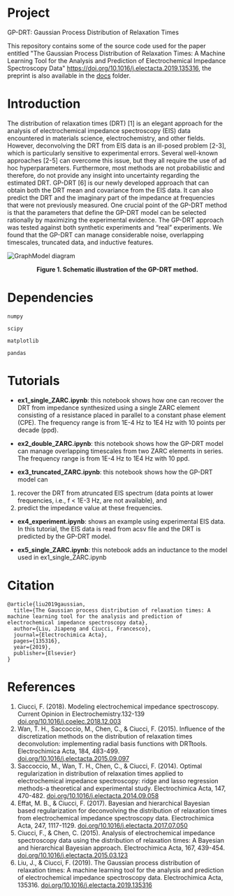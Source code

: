 # Project
GP-DRT: Gaussian Process Distribution of Relaxation Times

This repository contains some of the source code used for the paper entitled
"The Gaussian Process Distribution of Relaxation Times: A Machine Learning Tool for the Analysis and Prediction of Electrochemical Impedance Spectroscopy Data" 
<u>https://doi.org/10.1016/j.electacta.2019.135316</u>, the preprint is also available in the [docs](docs) folder.


# Introduction
The distribution of relaxation times (DRT) [1] is an elegant approach for the analysis of electrochemical impedance spectroscopy (EIS) data encountered in materials science, electrochemistry, and other fields. However, deconvolving the DRT from EIS data is an ill-posed problem [2-3], which is particularly sensitive to experimental errors. Several well-known approaches [2-5] can overcome this issue, but they all require the use of ad hoc hyperparameters. Furthermore, most methods are not probabilistic and therefore, do not provide any insight into uncertainty regarding the estimated DRT. GP-DRT [6] is our newly developed approach that can obtain both the DRT mean and covariance from the EIS data. It can also predict the DRT and the imaginary part of the impedance at frequencies that were not previously measured. One crucial point of the GP-DRT method is that the parameters that define the GP-DRT model can be selected rationally by maximizing the experimental evidence. The GP-DRT approach was tested against both synthetic experiments and “real” experiments. We found that the GP-DRT can manage considerable noise, overlapping timescales, truncated data, and inductive features.

![GraphModel diagram](resources/Fig_1.jpg)
<div align='center'><strong>Figure 1. Schematic illustration of the GP-DRT method.</strong></div>

# Dependencies
`numpy`

`scipy`
 
`matplotlib`

`pandas`

# Tutorials

* **ex1_single_ZARC.ipynb**: this notebook shows how one can recover the DRT from impedance synthesized using a single ZARC element consisting of a resistance placed in parallel to a constant phase element (CPE). 
The frequency range is from 1E-4 Hz to 1E4 Hz with 10 points per decade (ppd).

* **ex2_double_ZARC.ipynb**: this notebook shows how the GP-DRT model can manage overlapping timescales from two ZARC elements in series. 
The frequency range is from 1E-4 Hz to 1E4 Hz with 10 ppd.

* **ex3_truncated_ZARC.ipynb**: this notebook shows how the GP-DRT model can 
1) recover the DRT from atruncated EIS spectrum (data points at lower frequencies, i.e., f < 1E-3 Hz, are not available), and 
2) predict the impedance value at these frequencies.

* **ex4_experiment.ipynb**: shows an example using experimental EIS data. In this tutorial, the EIS data is read from acsv file and the DRT is predicted by the GP-DRT model.

* **ex5_single_ZARC.ipynb**: this notebook adds an inductance to the model used in ex1_single_ZARC.ipynb

# Citation

```
@article{liu2019gaussian,
  title={The Gaussian process distribution of relaxation times: A machine learning tool for the analysis and prediction of electrochemical impedance spectroscopy data},
  author={Liu, Jiapeng and Ciucci, Francesco},
  journal={Electrochimica Acta},
  pages={135316},
  year={2019},
  publisher={Elsevier}
}
```

# References
1. Ciucci, F. (2018). Modeling electrochemical impedance spectroscopy. Current Opinion in Electrochemistry.132-139 [doi.org/10.1016/j.coelec.2018.12.003](https://doi.org/10.1016/j.coelec.2018.12.003)
2. Wan, T. H., Saccoccio, M., Chen, C., & Ciucci, F. (2015). Influence of the discretization methods on the distribution of relaxation times deconvolution: implementing radial basis functions with DRTtools. Electrochimica Acta, 184, 483-499. [doi.org/10.1016/j.electacta.2015.09.097](https://doi.org/10.1016/j.electacta.2015.09.097)
3. Saccoccio, M., Wan, T. H., Chen, C., & Ciucci, F. (2014). Optimal regularization in distribution of relaxation times applied to electrochemical impedance spectroscopy: ridge and lasso regression methods-a theoretical and experimental study. Electrochimica Acta, 147, 470-482. [doi.org/10.1016/j.electacta.2014.09.058](https://doi.org/10.1016/j.electacta.2014.09.058)
4. Effat, M. B., & Ciucci, F. (2017). Bayesian and hierarchical Bayesian based regularization for deconvolving the distribution of relaxation times from electrochemical impedance spectroscopy data. Electrochimica Acta, 247, 1117-1129. [doi.org/10.1016/j.electacta.2017.07.050](https://doi.org/10.1016/j.electacta.2017.07.050)
5. Ciucci, F., & Chen, C. (2015). Analysis of electrochemical impedance spectroscopy data using the distribution of relaxation times: A Bayesian and hierarchical Bayesian approach. Electrochimica Acta, 167, 439-454. [doi.org/10.1016/j.electacta.2015.03.123](https://doi.org/10.1016/j.electacta.2015.03.123)
6. Liu, J., & Ciucci, F. (2019). The Gaussian process distribution of relaxation times: A machine learning tool for the analysis and prediction of electrochemical impedance spectroscopy data. Electrochimica Acta, 135316. [doi.org/10.1016/j.electacta.2019.135316](https://doi.org/10.1016/j.electacta.2019.135316)
